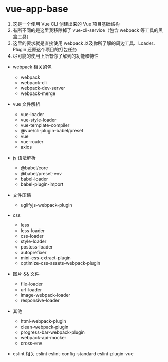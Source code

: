 # vue-app-base

1. 这是一个使用 Vue CLI 创建出来的 Vue 项目基础结构
2. 有所不同的是这里我移除掉了 vue-cli-service（包含 webpack 等工具的黑盒工具）
3. 这里的要求就是直接使用 webpack 以及你所了解的周边工具、Loader、Plugin 还原这个项目的打包任务
4. 尽可能的使用上所有你了解到的功能和特性

- webpack 相关的包
  - webpack
  - webpack-cli
  - webpack-dev-server
  - webpack-merge
- vue 文件解析
  - vue-loader
  - vue-style-loader
  - vue-template-compiler
  - @vue/cli-plugin-babel/preset
  - vue
  - vue-router
  - axios
- js 语法解析
  - @babel/core
  - @babel/preset-env
  - babel-loader
  - babel-plugin-import
- 文件压缩
  - uglifyjs-webpack-plugin
- css
  - less
  - less-loader
  - css-loader
  - style-loader
  - postcss-loader
  - autoprefixer
  - mini-css-extract-plugin
  - optimize-css-assets-webpack-plugin
- 图片 && 文件
  - file-loader
  - url-loader
  - image-webpack-loader
  - responsive-loader
- 其他
  - html-webpack-plugin
  - clean-webpack-plugin
  - progress-bar-webpack-plugin
  - webpack-api-mocker
  - cross-env


- eslint 相关
  eslint 
  eslint-config-standard
  eslint-plugin-vue
